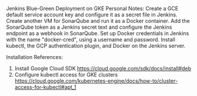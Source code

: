 Jenkins Blue-Green Deployment on GKE
Personal Notes:
Create a GCE default service account key and configure it as a secret file in Jenkins.
Create another VM for SonarQube and run it as a Docker container.
Add the SonarQube token as a Jenkins secret text and configure the Jenkins endpoint as a webhook in SonarQube.
Set up Docker credentials in Jenkins with the name "docker-cred", using a username and password.
Install kubectl, the GCP authentication plugin, and Docker on the Jenkins server.

Installation References:
1. Install Google Cloud SDK https://cloud.google.com/sdk/docs/install#deb
2. Configure kubectl access for GKE clusters https://cloud.google.com/kubernetes-engine/docs/how-to/cluster-access-for-kubectl#apt_1
